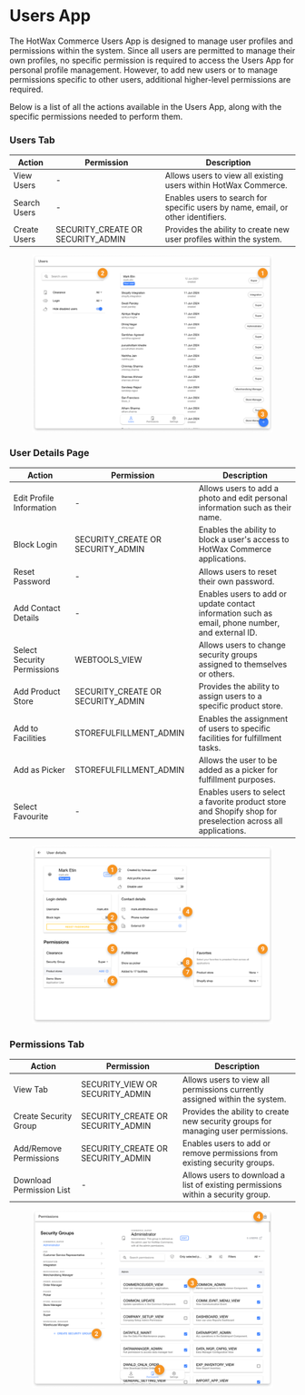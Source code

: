 # Users App

The HotWax Commerce Users App is designed to manage user profiles and permissions within the system. Since all users are permitted to manage their own profiles, no specific permission is required to access the Users App for personal profile management. However, to add new users or to manage permissions specific to other users, additional higher-level permissions are required.

Below is a list of all the actions available in the Users App, along with the specific permissions needed to perform them.

### Users Tab

| Action       | Permission                          | Description                                                                      |
| ------------ | ----------------------------------- | -------------------------------------------------------------------------------- |
| View Users   | -                                   | Allows users to view all existing users within HotWax Commerce.                  |
| Search Users | -                                   | Enables users to search for specific users by name, email, or other identifiers. |
| Create Users | SECURITY\_CREATE OR SECURITY\_ADMIN | Provides the ability to create new user profiles within the system.              |

<figure><img src="../../.gitbook/assets/view page.png" alt=""><figcaption></figcaption></figure>

### User Details Page

| Action                      | Permission                          | Description                                                                                                 |
| --------------------------- | ----------------------------------- | ----------------------------------------------------------------------------------------------------------- |
| Edit Profile Information    | -                                   | Allows users to add a photo and edit personal information such as their name.                               |
| Block Login                 | SECURITY\_CREATE OR SECURITY\_ADMIN | Enables the ability to block a user's access to HotWax Commerce applications.                               |
| Reset Password              | -                                   | Allows users to reset their own password.                                                                   |
| Add Contact Details         | -                                   | Enables users to add or update contact information such as email, phone number, and external ID.            |
| Select Security Permissions | WEBTOOLS\_VIEW                      | Allows users to change security groups assigned to themselves or others.                                    |
| Add Product Store           | SECURITY\_CREATE OR SECURITY\_ADMIN | Provides the ability to assign users to a specific product store.                                           |
| Add to Facilities           | STOREFULFILLMENT\_ADMIN             | Enables the assignment of users to specific facilities for fulfillment tasks.                               |
| Add as Picker               | STOREFULFILLMENT\_ADMIN             | Allows the user to be added as a picker for fulfillment purposes.                                           |
| Select Favourite            | -                                   | Enables users to select a favorite product store and Shopify shop for preselection across all applications. |

<figure><img src="../../.gitbook/assets/user details.png" alt=""><figcaption></figcaption></figure>

### Permissions Tab

| Action                   | Permission                          | Description                                                                       |
| ------------------------ | ----------------------------------- | --------------------------------------------------------------------------------- |
| View Tab                 | SECURITY\_VIEW OR SECURITY\_ADMIN   | Allows users to view all permissions currently assigned within the system.        |
| Create Security Group    | SECURITY\_CREATE OR SECURITY\_ADMIN | Provides the ability to create new security groups for managing user permissions. |
| Add/Remove Permissions   | SECURITY\_CREATE OR SECURITY\_ADMIN | Enables users to add or remove permissions from existing security groups.         |
| Download Permission List | -                                   | Allows users to download a list of existing permissions within a security group.  |

<figure><img src="../../.gitbook/assets/permissions.png" alt=""><figcaption></figcaption></figure>
